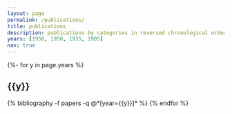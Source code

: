```yaml
---
layout: page
permalink: /publications/
title: publications
description: publications by categories in reversed chronological order. generated by jekyll-scholar.
years: [1956, 1950, 1935, 1905]
nav: true
---
```

<!-- _pages/publications.md -->
<div class="publications">

{%- for y in page.years %}
  <h2 class="year">{{y}}</h2>
  {% bibliography -f papers -q @*[year={{y}}]* %}
{% endfor %}

</div>